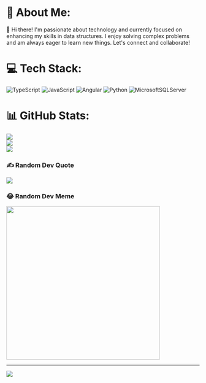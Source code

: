 # 💫 About Me:
👋 Hi there! I'm passionate about technology and currently focused on enhancing my skills in data structures. I enjoy solving complex problems and am always eager to learn new things. Let's connect and collaborate!


# 💻 Tech Stack:
![TypeScript](https://img.shields.io/badge/typescript-%23007ACC.svg?style=for-the-badge&logo=typescript&logoColor=white) ![JavaScript](https://img.shields.io/badge/javascript-%23323330.svg?style=for-the-badge&logo=javascript&logoColor=%23F7DF1E) ![Angular](https://img.shields.io/badge/angular-%23DD0031.svg?style=for-the-badge&logo=angular&logoColor=white) ![Python](https://img.shields.io/badge/python-3670A0?style=for-the-badge&logo=python&logoColor=ffdd54) ![MicrosoftSQLServer](https://img.shields.io/badge/Microsoft%20SQL%20Server-CC2927?style=for-the-badge&logo=microsoft%20sql%20server&logoColor=white)
# 📊 GitHub Stats:
![](https://github-readme-stats.vercel.app/api?username=Jorozco&theme=shadow_green&hide_border=false&include_all_commits=false&count_private=true)<br/>
![](https://github-readme-streak-stats.herokuapp.com/?user=Jorozco&theme=shadow_green&hide_border=false)<br/>
![](https://github-readme-stats.vercel.app/api/top-langs/?username=Jorozco&theme=shadow_green&hide_border=false&include_all_commits=false&count_private=true&layout=compact)

### ✍️ Random Dev Quote
![](https://quotes-github-readme.vercel.app/api?type=horizontal&theme=radical)

### 😂 Random Dev Meme
<img src='https://memer-new.vercel.app/' style="height: 400px;"/>

---
[![](https://visitcount.itsvg.in/api?id=Jorozco&icon=0&color=0)](https://visitcount.itsvg.in)

<!-- Proudly created with GPRM ( https://gprm.itsvg.in ) -->
